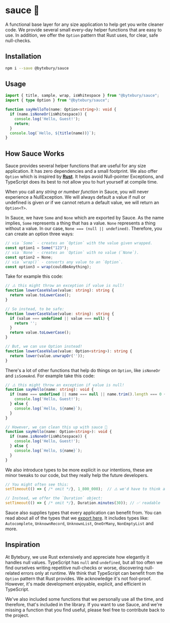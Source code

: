 # sauce 🍅
A functional base layer for any size application to help get you write cleaner code.
We provide several small every-day helper functions that are easy to use. In addition,
we offer the `Option` pattern that Rust uses, for clear, safe null-checks.

## Installation
```sh
npm i --save @bytebury/sauce
```

## Usage
```ts
import { title, sample, wrap, isWhitespace } from "@bytebury/sauce";
import { type Option } from "@bytebury/sauce";

function sayHelloTo(name: Option<string>): void {
  if (name.isNoneOr(isWhitespace)) {
    console.log('Hello, Guest!');
    return;
  }
  console.log(`Hello, ${title(name))}`);
}
```

## How Sauce Works
Sauce provides several helper functions that are useful for any size application.
It has zero dependencies and a small footprint. We also offer `Option` which is
inspired by **[Rust](https://rust-lang.org)**. It helps avoid Null-pointer Exceptions,
and TypeScript does its best to not allow you to hurt yourself at compile time.

When you call any _string or number function_ in Sauce, you will never experience
a NullException. We will always default a value if null or undefined is given
_or_ if we cannot return a default value, we will return an `Option<T>`.

In Sauce, we have `Some` and `None` which are exported by Sauce. As the name implies,
`Some` represents a thing that has a value. `None` represents a thing without a value.
In our case, `None === (null || undefined)`. Therefore, you can create an option three ways:

```ts
// via `Some` - creates an `Option` with the value given wrapped.
const option1 = Some("123");
// via `None` - creates an `Option` with no value (`None`).
const option2 = None;
// via `wrap()` - converts any value to an `Option`.
const option3 = wrap(couldBeAnything);
```

Take for example this code:

```ts
// ⚠️ this might throw an exception if value is null!
function lowerCaseValue(value: string): string {
  return value.toLowerCase();
}

// So instead, to be safe:
function lowerCaseValue(value: string): string {
  if (value === undefined || value === null) {
    return '';
  }
  return value.toLowerCase();
}

// But, we can use Option instead!
function lowerCaseValue(value: Option<string>): string {
  return lower(value.unwrapOr(''));
}
```

There's a lot of other functions that help do things on `Option`, like
`isNoneOr` and `isSomeAnd`. For example take this code:

```ts
// ⚠️ this might throw an exception if value is null!
function sayHello(name: string): void {
  if (name === undefined || name === null || name.trim().length === 0 {
    console.log('Hello, Guest!');
  } else {
    console.log(`Hello, ${name}`);
  }
}

// However, we can clean this up with sauce 🍅
function sayHello(name: Option<string>): void {
  if (name.isNoneOr(isWhitespace)) {
    console.log('Hello, Guest!');
  } else {
    console.log(`Hello, ${name}`);
  }
}
```

We also introduce types to be more explicit in our intentions, these are minor
tweaks to our code, but they really help the future developers.

```ts
// You might often see this:
setTimeout(() => { /* omit */}, 1_800_000);  // ⚠️ we'd have to think about this...

// Instead, we offer the `Duration` object:
setTimeout(() => { /* omit */}, Duration.minutes(30)); // ✅ readable
```

Sauce also supplies types that every application can benefit from. You can read
about all of the types that we [export here](https://sauce.pizzastate.dev/modules/types.html).
It includes types like: `Autocomplete`, `UnknownRecord`, `UnknownList`, `OneOrMany`, `NonEmptyList` and more.

## Inspiration
At Bytebury, we use Rust extensively and appreciate how elegantly it handles null values.
TypeScript has `null` and `undefined`, but all too often we find ourselves writing 
repetitive null-checks or worse, discovering null-related errors only at runtime. We think that
TypeScript can benefit from the `Option` pattern that Rust provides. We acknowledge it's not
fool-proof. However, it's made development enjoyable, explicit, and efficient in TypeScript.

We've also included some functions that we personally use all the time, and therefore, that's
included in the library. If you want to use Sauce, and we're missing a function that you
find useful, please feel free to contribute back to the project.


